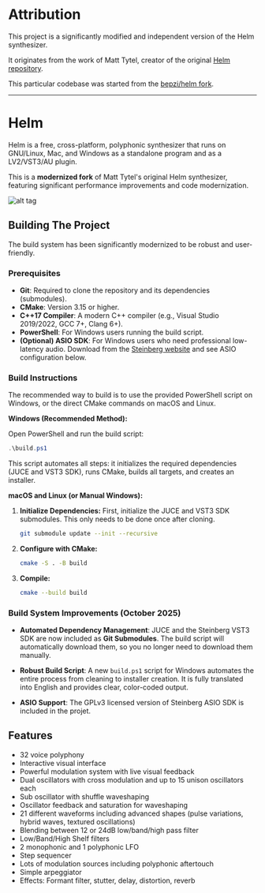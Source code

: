 # Attribution

This project is a significantly modified and independent version of the Helm synthesizer.

It originates from the work of Matt Tytel, creator of the original [Helm repository](https://github.com/mtytel/helm).

This particular codebase was started from the [bepzi/helm fork](https://github.com/bepzi/helm).

---

# Helm

Helm is a free, cross-platform, polyphonic synthesizer that runs on
GNU/Linux, Mac, and Windows as a standalone program and as a
LV2/VST3/AU plugin.

This is a **modernized fork** of Matt Tytel's original Helm synthesizer, featuring significant performance improvements and code modernization.

![alt tag](http://tytel.org/static/images/helm_screenshot.png)

## Building The Project

The build system has been significantly modernized to be robust and user-friendly.

### Prerequisites

- **Git**: Required to clone the repository and its dependencies (submodules).
- **CMake**: Version 3.15 or higher.
- **C++17 Compiler**: A modern C++ compiler (e.g., Visual Studio 2019/2022, GCC 7+, Clang 6+).
- **PowerShell**: For Windows users running the build script.
- **(Optional) ASIO SDK**: For Windows users who need professional low-latency audio. Download from the [Steinberg website](https://www.steinberg.net/developers/) and see ASIO configuration below.

### Build Instructions

The recommended way to build is to use the provided PowerShell script on Windows, or the direct CMake commands on macOS and Linux.

**Windows (Recommended Method):**

Open PowerShell and run the build script:

```powershell
.\build.ps1
```

This script automates all steps: it initializes the required dependencies (JUCE and VST3 SDK), runs CMake, builds all targets, and creates an installer.

**macOS and Linux (or Manual Windows):**

1.  **Initialize Dependencies:** First, initialize the JUCE and VST3 SDK submodules. This only needs to be done once after cloning.

    ```bash
    git submodule update --init --recursive
    ```

2.  **Configure with CMake:**

    ```bash
    cmake -S . -B build
    ```

3.  **Compile:**

    ```bash
    cmake --build build
    ```

### Build System Improvements (October 2025)

- **Automated Dependency Management**: JUCE and the Steinberg VST3 SDK are now included as **Git Submodules**. The build script will automatically download them, so you no longer need to download them manually.

- **Robust Build Script**: A new `build.ps1` script for Windows automates the entire process from cleaning to installer creation. It is fully translated into English and provides clear, color-coded output.

- **ASIO Support**: The GPLv3 licensed version of Steinberg ASIO SDK is included in the projet. 

## Features

- 32 voice polyphony
- Interactive visual interface
- Powerful modulation system with live visual feedback
- Dual oscillators with cross modulation and up to 15 unison oscillators each
- Sub oscillator with shuffle waveshaping
- Oscillator feedback and saturation for waveshaping
- 21 different waveforms including advanced shapes (pulse variations, hybrid waves, textured oscillations)
- Blending between 12 or 24dB low/band/high pass filter
- Low/Band/High Shelf filters
- 2 monophonic and 1 polyphonic LFO
- Step sequencer
- Lots of modulation sources including polyphonic aftertouch
- Simple arpeggiator
- Effects: Formant filter, stutter, delay, distortion, reverb
